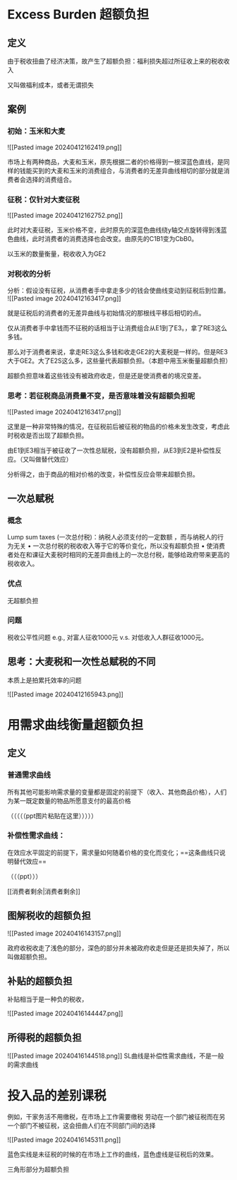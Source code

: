 
# Excess Burden 超额负担

## 定义

由于税收扭曲了经济决策，故产生了超额负担：福利损失超过所征收上来的税收收入

又叫做福利成本，或者无谓损失

## 案例

### 初始：玉米和大麦

![[Pasted image 20240412162419.png]]

市场上有两种商品，大麦和玉米，原先根据二者的价格得到一根深蓝色直线，是同样的钱能买到的大麦和玉米的消费组合，与消费者的无差异曲线相切的部分就是消费者会选择的消费组合。

### 征税：仅针对大麦征税

![[Pasted image 20240412162752.png]]

此时对大麦征税，玉米价格不变，此时原先的深蓝色曲线绕y轴交点旋转得到浅蓝色曲线，此时消费者的消费选择也会改变。由原先的C1B1变为CbB0。

以玉米的数量衡量，税收收入为GE2

### 对税收的分析

分析：假设没有征税，从消费者手中拿走多少的钱会使曲线变动到征税后到位置。
![[Pasted image 20240412163417.png]]

就是征税后的消费者的无差异曲线与初始情况的那根线平移后相切的点。

仅从消费者手中拿钱而不征税的话相当于让消费组合从E1到了E3。，拿了RE3这么多钱。

那么对于消费者来说，拿走RE3这么多钱和收走GE2的大麦税是一样的。但是RE3大于GE2。大了E2S这么多，这些量代表超额负担。（本题中用玉米衡量超额负担）

超额负担意味着这些钱没有被政府收走，但是还是使消费者的境况变差。

### 思考：若征税商品消费量不变，是否意味着没有超额负担呢

![[Pasted image 20240412163417.png]]

这里是一种非常特殊的情况，在征税前后被征税的物品的价格未发生改变，考虑此时税收是否出现了超额负担。

由E1到E3相当于被征收了一次性总赋税，没有超额负担，从E3到E2是补偿性反应。（又叫做替代效应）

分析得之，由于商品的相对价格的改变，补偿性反应会带来超额负担。


## 一次总赋税

### 概念

Lump sum taxes (一次总付税)：纳税人必须支付的一定数额 ，而与纳税人的行为无关
	• 一次总付税的税收收入等于它的等价变化，所以没有超额负担
	• 使消费者处在和课征大麦税时相同的无差异曲线上的一次总付税，能够给政府带来更高的税收收入。

### 优点

无超额负担

### 问题

税收公平性问题
e.g., 对富人征收1000元 v.s. 对低收入人群征收1000元。

## 思考：大麦税和一次性总赋税的不同

本质上是拍累托效率的问题

![[Pasted image 20240412165943.png]]

# 用需求曲线衡量超额负担

## 定义
### 普通需求曲线

所有其他可能影响需求量的变量都是固定的前提下（收入、其他商品价格），人们为某一既定数量的物品所愿意支付的最高价格

（（（（（ppt图片粘贴在这里）））））



### 补偿性需求曲线：

在效应水平固定的前提下，需求量如何随着价格的变化而变化；==这条曲线只说明替代效应==


（（（ppt）））

[[消费者剩余|消费者剩余]]

## 图解税收的超额负担

![[Pasted image 20240416143157.png]]

政府收税收走了浅色的部分，深色的部分并未被政府收走但是还是损失掉了，所以叫做超额负担。

## 补贴的超额负担

补贴相当于是一种负的税收，


![[Pasted image 20240416144447.png]]

## 所得税的超额负担

![[Pasted image 20240416144518.png]]
SL曲线是补偿性需求曲线，不是一般的需求曲线

# 投入品的差别课税

例如，干家务活不用缴税，在市场上工作需要缴税
劳动在一个部门被征税而在另一个部门不被征税，这会扭曲人们在不同部门间的选择

![[Pasted image 20240416145311.png]]

蓝色实线是未征税的时候的在市场上工作的曲线，蓝色虚线是征税后的效果。



三角形部分为超额负担